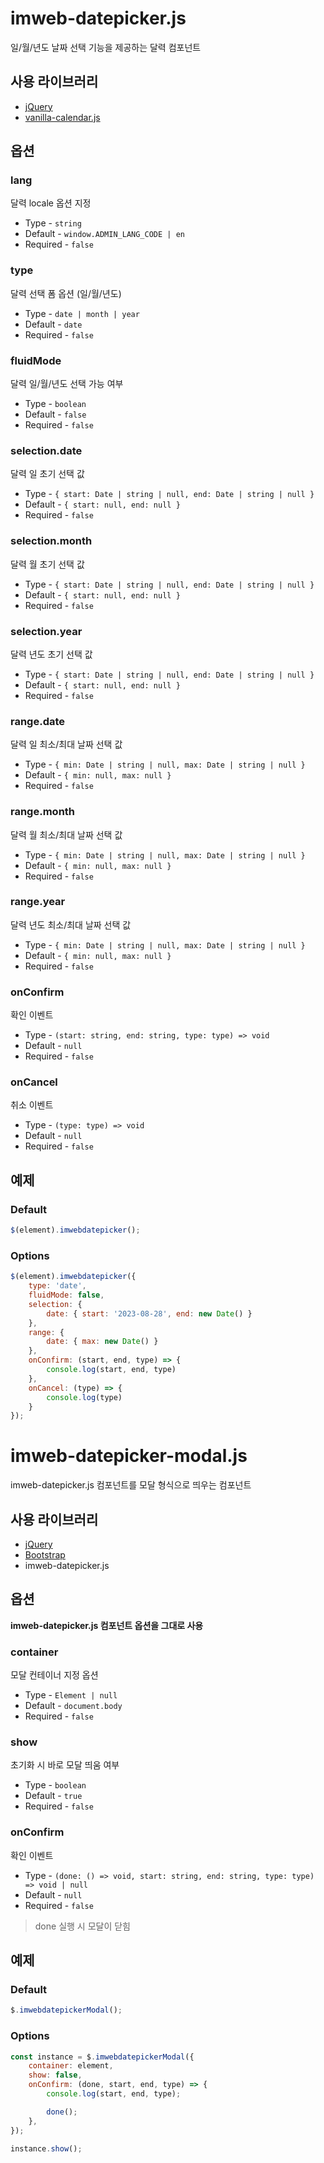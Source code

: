 # imweb-datepicker.js

일/월/년도 날짜 선택 기능을 제공하는 달력 컴포넌트

## 사용 라이브러리

- [jQuery](https://jquery.com/)
- [vanilla-calendar.js](https://vanilla-calendar.com/)

## 옵션

### lang

달력 locale 옵션 지정

- Type - `string`
- Default - `window.ADMIN_LANG_CODE | en`
- Required - `false`

### type

달력 선택 폼 옵션 (일/월/년도)

- Type - `date | month | year`
- Default - `date`
- Required - `false`

### fluidMode

달력 일/월/년도 선택 가능 여부

- Type - `boolean`
- Default - `false`
- Required - `false`

### selection.date

달력 일 초기 선택 값

- Type - `{ start: Date | string | null, end: Date | string | null }`
- Default - `{ start: null, end: null }`
- Required - `false`

### selection.month

달력 월 초기 선택 값

- Type - `{ start: Date | string | null, end: Date | string | null }`
- Default - `{ start: null, end: null }`
- Required - `false`

### selection.year

달력 년도 초기 선택 값

- Type - `{ start: Date | string | null, end: Date | string | null }`
- Default - `{ start: null, end: null }`
- Required - `false`

### range.date

달력 일 최소/최대 날짜 선택 값

- Type - `{ min: Date | string | null, max: Date | string | null }`
- Default - `{ min: null, max: null }`
- Required - `false`

### range.month

달력 월 최소/최대 날짜 선택 값

- Type - `{ min: Date | string | null, max: Date | string | null }`
- Default - `{ min: null, max: null }`
- Required - `false`

### range.year

달력 년도 최소/최대 날짜 선택 값

- Type - `{ min: Date | string | null, max: Date | string | null }`
- Default - `{ min: null, max: null }`
- Required - `false`

### onConfirm

확인 이벤트

- Type - `(start: string, end: string, type: type) => void`
- Default - `null`
- Required - `false`

### onCancel

취소 이벤트

- Type - `(type: type) => void`
- Default - `null`
- Required - `false`

## 예제

### Default

```javascript
$(element).imwebdatepicker();
```

### Options

```javascript
$(element).imwebdatepicker({
    type: 'date',
    fluidMode: false,
    selection: {
        date: { start: '2023-08-28', end: new Date() }
    },
    range: {
        date: { max: new Date() }
    },
    onConfirm: (start, end, type) => {
        console.log(start, end, type)
    },
    onCancel: (type) => {
        console.log(type)
    }
});
```

# imweb-datepicker-modal.js

imweb-datepicker.js 컴포넌트를 모달 형식으로 띄우는 컴포넌트

## 사용 라이브러리

- [jQuery](https://jquery.com/)
- [Bootstrap](https://getbootstrap.com/docs/4.0/getting-started/introduction/)
- imweb-datepicker.js

## 옵션

**imweb-datepicker.js 컴포넌트 옵션을 그대로 사용**

### container

모달 컨테이너 지정 옵션

- Type - `Element | null`
- Default - `document.body`
- Required - `false`

### show

초기화 시 바로 모달 띄움 여부

- Type - `boolean`
- Default - `true`
- Required - `false`

### onConfirm

확인 이벤트

- Type - `(done: () => void, start: string, end: string, type: type) => void | null`
- Default - `null`
- Required - `false`

> done 실행 시 모달이 닫힘

## 예제

### Default

```javascript
$.imwebdatepickerModal();
```

### Options

```javascript
const instance = $.imwebdatepickerModal({
    container: element,
    show: false,
    onConfirm: (done, start, end, type) => {
        console.log(start, end, type);

        done();
    },
});

instance.show();
```
